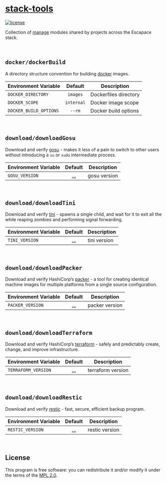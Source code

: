 # [stack-tools](https://github.com/escapace/stack-tools)

[![license](https://img.shields.io/badge/license-Mozilla%20Public%20License%20Version%202.0-blue.svg)](<>)

Collection of [manage](https://github.com/escapace/manage) modules shared by projects across the Escapace stack.

&nbsp;

## `docker/dockerBuild`

A directory structure convention for building [docker](https://www.docker.com/) images.

| Environment Variable   |   Default  | Description           |
| ---------------------- | :--------: | --------------------- |
| `DOCKER_DIRECTORY`     |  `images`  | Dockerfiles directory |
| `DOCKER_SCOPE`         | `internal` | Docker image scope    |
| `DOCKER_BUILD_OPTIONS` |   `--rm`   | Docker build options  |

&nbsp;

## `download/downloadGosu`

Download and verify [gosu](https://github.com/tianon/gosu) - makes it less of a
pain to switch to other users without introducing a `su` or `sudo` intermediate
process.

| Environment Variable |                        Default                       | Description  |
| -------------------- | :--------------------------------------------------: | ------------ |
| `GOSU_VERSION`       | […](/scripts/modules/stack-tools/stackToolsDefaults) | gosu version |

&nbsp;

## `download/downloadTini`

Download and verify [tini](https://github.com/krallin/tini) - spawns a single child, and wait for it to exit all the while reaping zombies and performing signal forwarding.

| Environment Variable |                        Default                       | Description  |
| -------------------- | :--------------------------------------------------: | ------------ |
| `TINI_VERSION`       | […](/scripts/modules/stack-tools/stackToolsDefaults) | tini version |

&nbsp;

## `download/downloadPacker`

Download and verify HashiCorp’s [packer](https://www.packer.io) - a tool for creating identical machine images for multiple platforms from a single source configuration.

| Environment Variable |                        Default                       | Description    |
| -------------------- | :--------------------------------------------------: | -------------- |
| `PACKER_VERSION`     | […](/scripts/modules/stack-tools/stackToolsDefaults) | packer version |

&nbsp;

## `download/downloadTerraform`

Download and verify HashiCorp’s [terraform](https://www.terraform.io/) - safely
and predictably create, change, and improve infrastructure.

| Environment Variable |                        Default                       | Description       |
| -------------------- | :--------------------------------------------------: | ----------------- |
| `TERRAFORM_VERSION`  | […](/scripts/modules/stack-tools/stackToolsDefaults) | terraform version |

&nbsp;

## `download/downloadRestic`

Download and verify [restic](https://github.com/restic/restic) - fast, secure, efficient backup program.

| Environment Variable |                        Default                       | Description    |
| -------------------- | :--------------------------------------------------: | -------------- |
| `RESTIC_VERSION`     | […](/scripts/modules/stack-tools/stackToolsDefaults) | restic version |

&nbsp;

## License

This program is free software: you can redistribute it and/or modify it under
the terms of the [MPL 2.0](/LICENSE).
